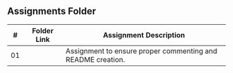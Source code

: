 ##  Assignments Folder

|   #   | Folder Link | Assignment Description |
| :---: | ----------- | ---------------------- |
|  01   |             |            Assignment to ensure proper commenting and README creation.|
